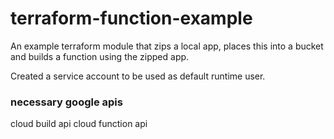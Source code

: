 # terraform-function-example

An example terraform module that zips a local app, 
places this into a bucket and builds a function using the zipped app. 

Created a service account to be used as default runtime user.

### necessary google apis
cloud build api
cloud function api
